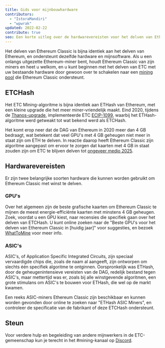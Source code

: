 ```yaml
---
title: Gids voor mijnbouwhardware
contributors:
  - "IstoraMandiri"
  - "wpwrak"
updated: 2022-02-22
contribute: true
seo: Een korte uitleg over de hardwarevereisten voor het delven van Ethereum Classic, met aandacht voor ETHash vs ETCHash, SHA3, GPU's en ASIC's.
---
```


Het delven van Ethereum Classic is bijna identiek aan het delven van Ethereum, en ondersteunt dezelfde hardware en mijnsoftware. Als u een onlangs uitgezette Ethereum-miner bent, houdt Ethereum Classic van zijn miners en heet u welkom, en u kunt beginnen met het delven van ETC met uw bestaande hardware door gewoon over te schakelen naar een [mining pool](/mining/pools) die Ethereum Classic ondersteunt.

## ETCHash

Het ETC Mining-algoritme is bijna identiek aan ETHash van Ethereum, met een kleine upgrade die het meer miner-vriendelijk maakt. Eind 2020, tijdens de [Thanos-upgrade](/blog/2020-11-27-thanos-hard-fork-upgrade), implementeerde ETC [ECIP-1099](https://ecips.ethereumclassic.org/ECIPs/ecip-1099), waarbij het ETHash-algoritme werd getweakt tot wat bekend werd als ETCHash.

Het komt erop neer dat de DAG van Ethereum in 2020 meer dan 4 GB bedraagt, wat betekent dat veel GPU's met 4 GB geheugen niet meer in staat zijn om ETH te delven. In reactie daarop heeft Ethereum Classic zijn algoritme aangepast om ervoor te zorgen dat kaarten met 4 GB in staat zouden zijn om ETC te blijven delven tot [ongeveer medio 2025](https://minerstat.com/dag-size-calculator).

## Hardwarevereisten

Er zijn twee belangrijke soorten hardware die kunnen worden gebruikt om Ethereum Classic met winst te delven.

### GPU's

Over het algemeen zijn de beste grafische kaarten om Ethereum Classic te mijnen de meest energie-efficiënte kaarten met minstens 4 GB geheugen. Zoek, voordat u een GPU kiest, naar recensies die specifiek gaan over het delven van ETCHash. U kunt online zoeken naar de "Beste GPU's voor het delven van Ethereum Classic in [huidig jaar]" voor suggesties, en bezoek [WhatToMine](https://whattomine.com/coins?e4g=true) voor meer info.

### ASIC's

ASIC's, of Application Specific Integrated Circuits, zijn speciaal vervaardigde chips die, zoals de naam al aangeeft, zijn ontworpen om slechts één specifiek algoritme te ontginnen. Oorspronkelijk was ETHash, door de geheugenintensieve vereisten van de DAG, redelijk bestand tegen ASIC's, maar mettertijd was er, zoals bij alle winstgevende algoritmen, een grote stimulans om ASIC's te bouwen voor ETHash, die wel op de markt kwamen.

Een reeks ASIC-miners Ethereum Classic zijn beschikbaar en kunnen worden gevonden door online te zoeken naar "ETHash ASIC Miners", en controleer de specificatie van de fabrikant of deze ETCHash ondersteunt.

## Steun

Voor verdere hulp en begeleiding van andere mijnwerkers in de ETC-gemeenschap kun je terecht in het #mining-kanaal op [Discord](https://ethereumclassic.org/discord).
